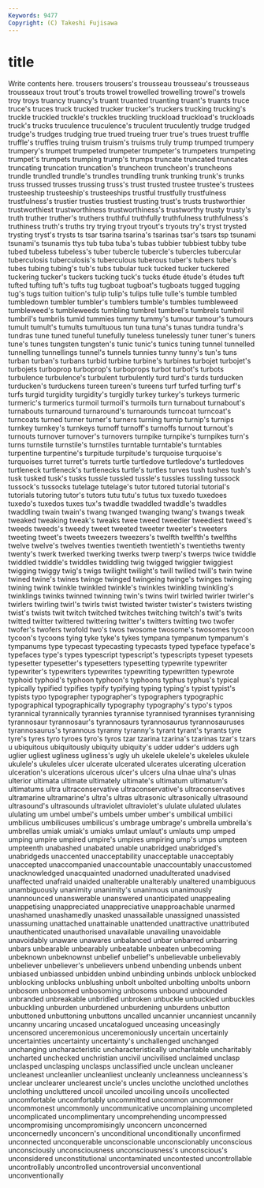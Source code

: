 ```yaml
---
Keywords: 9477 
Copyright: (C) Takeshi Fujisawa
---
```


# title

Write contents here.
trousers trousers's trousseau
trousseau's trousseaus trousseaux trout trout's trouts trowel trowelled trowelling trowel's
trowels troy troys truancy truancy's truant truanted truanting truant's truants
truce truce's truces truck trucked trucker trucker's truckers trucking trucking's
truckle truckled truckle's truckles truckling truckload truckload's truckloads truck's trucks
truculence truculence's truculent truculently trudge trudged trudge's trudges trudging true
trued trueing truer true's trues truest truffle truffle's truffles truing
truism truism's truisms truly trump trumped trumpery trumpery's trumpet trumpeted
trumpeter trumpeter's trumpeters trumpeting trumpet's trumpets trumping trump's trumps truncate
truncated truncates truncating truncation truncation's truncheon truncheon's truncheons trundle trundled
trundle's trundles trundling trunk trunking trunk's trunks truss trussed trusses
trussing truss's trust trusted trustee trustee's trustees trusteeship trusteeship's trusteeships
trustful trustfully trustfulness trustfulness's trustier trusties trustiest trusting trust's trusts
trustworthier trustworthiest trustworthiness trustworthiness's trustworthy trusty trusty's truth truther truther's
truthers truthful truthfully truthfulness truthfulness's truthiness truth's truths try trying
tryout tryout's tryouts try's tryst trysted trysting tryst's trysts ts
tsar tsarina tsarina's tsarinas tsar's tsars tsp tsunami tsunami's tsunamis
ttys tub tuba tuba's tubas tubbier tubbiest tubby tube tubed
tubeless tubeless's tuber tubercle tubercle's tubercles tubercular tuberculosis tuberculosis's tuberculous
tuberous tuber's tubers tube's tubes tubing tubing's tub's tubs tubular
tuck tucked tucker tuckered tuckering tucker's tuckers tucking tuck's tucks
étude étude's études tuft tufted tufting tuft's tufts tug tugboat
tugboat's tugboats tugged tugging tug's tugs tuition tuition's tulip tulip's
tulips tulle tulle's tumble tumbled tumbledown tumbler tumbler's tumblers tumble's
tumbles tumbleweed tumbleweed's tumbleweeds tumbling tumbrel tumbrel's tumbrels tumbril tumbril's
tumbrils tumid tummies tummy tummy's tumour tumour's tumours tumult tumult's
tumults tumultuous tun tuna tuna's tunas tundra tundra's tundras tune
tuned tuneful tunefully tuneless tunelessly tuner tuner's tuners tune's tunes
tungsten tungsten's tunic tunic's tunics tuning tunnel tunnelled tunnelling tunnellings
tunnel's tunnels tunnies tunny tunny's tun's tuns turban turban's turbans
turbid turbine turbine's turbines turbojet turbojet's turbojets turboprop turboprop's turboprops
turbot turbot's turbots turbulence turbulence's turbulent turbulently turd turd's turds
turducken turducken's turduckens tureen tureen's tureens turf turfed turfing turf's
turfs turgid turgidity turgidity's turgidly turkey turkey's turkeys turmeric turmeric's
turmerics turmoil turmoil's turmoils turn turnabout turnabout's turnabouts turnaround turnaround's
turnarounds turncoat turncoat's turncoats turned turner turner's turners turning turnip
turnip's turnips turnkey turnkey's turnkeys turnoff turnoff's turnoffs turnout turnout's
turnouts turnover turnover's turnovers turnpike turnpike's turnpikes turn's turns turnstile
turnstile's turnstiles turntable turntable's turntables turpentine turpentine's turpitude turpitude's turquoise
turquoise's turquoises turret turret's turrets turtle turtledove turtledove's turtledoves turtleneck
turtleneck's turtlenecks turtle's turtles turves tush tushes tush's tusk tusked
tusk's tusks tussle tussled tussle's tussles tussling tussock tussock's tussocks
tutelage tutelage's tutor tutored tutorial tutorial's tutorials tutoring tutor's tutors
tutu tutu's tutus tux tuxedo tuxedoes tuxedo's tuxedos tuxes tux's
twaddle twaddled twaddle's twaddles twaddling twain twain's twang twanged twanging
twang's twangs tweak tweaked tweaking tweak's tweaks twee tweed tweedier
tweediest tweed's tweeds tweeds's tweedy tweet tweeted tweeter tweeter's tweeters
tweeting tweet's tweets tweezers tweezers's twelfth twelfth's twelfths twelve twelve's
twelves twenties twentieth twentieth's twentieths twenty twenty's twerk twerked twerking
twerks twerp twerp's twerps twice twiddle twiddled twiddle's twiddles twiddling
twig twigged twiggier twiggiest twigging twiggy twig's twigs twilight twilight's
twill twilled twill's twin twine twined twine's twines twinge twinged
twingeing twinge's twinges twinging twining twink twinkle twinkled twinkle's twinkles
twinkling twinkling's twinklings twinks twinned twinning twin's twins twirl twirled
twirler twirler's twirlers twirling twirl's twirls twist twisted twister twister's
twisters twisting twist's twists twit twitch twitched twitches twitching twitch's
twit's twits twitted twitter twittered twittering twitter's twitters twitting two
twofer twofer's twofers twofold two's twos twosome twosome's twosomes tycoon
tycoon's tycoons tying tyke tyke's tykes tympana tympanum tympanum's tympanums
type typecast typecasting typecasts typed typeface typeface's typefaces type's types
typescript typescript's typescripts typeset typesets typesetter typesetter's typesetters typesetting typewrite
typewriter typewriter's typewriters typewrites typewriting typewritten typewrote typhoid typhoid's typhoon
typhoon's typhoons typhus typhus's typical typically typified typifies typify typifying
typing typing's typist typist's typists typo typographer typographer's typographers typographic
typographical typographically typography typography's typo's typos tyrannical tyrannically tyrannies tyrannise
tyrannised tyrannises tyrannising tyrannosaur tyrannosaur's tyrannosaurs tyrannosaurus tyrannosauruses tyrannosaurus's tyrannous
tyranny tyranny's tyrant tyrant's tyrants tyre tyre's tyres tyro tyroes
tyro's tyros tzar tzarina tzarina's tzarinas tzar's tzars u ubiquitous
ubiquitously ubiquity ubiquity's udder udder's udders ugh uglier ugliest ugliness
ugliness's ugly uh ukelele ukelele's ukeleles ukulele ukulele's ukuleles ulcer
ulcerate ulcerated ulcerates ulcerating ulceration ulceration's ulcerations ulcerous ulcer's ulcers
ulna ulnae ulna's ulnas ulterior ultimata ultimate ultimately ultimate's ultimatum
ultimatum's ultimatums ultra ultraconservative ultraconservative's ultraconservatives ultramarine ultramarine's ultra's ultras
ultrasonic ultrasonically ultrasound ultrasound's ultrasounds ultraviolet ultraviolet's ululate ululated ululates
ululating um umbel umbel's umbels umber umber's umbilical umbilici umbilicus
umbilicuses umbilicus's umbrage umbrage's umbrella umbrella's umbrellas umiak umiak's umiaks
umlaut umlaut's umlauts ump umped umping umpire umpired umpire's umpires
umpiring ump's umps umpteen umpteenth unabashed unabated unable unabridged unabridged's
unabridgeds unaccented unacceptability unacceptable unacceptably unaccepted unaccompanied unaccountable unaccountably unaccustomed
unacknowledged unacquainted unadorned unadulterated unadvised unaffected unafraid unaided unalterable unalterably
unaltered unambiguous unambiguously unanimity unanimity's unanimous unanimously unannounced unanswerable unanswered
unanticipated unappealing unappetising unappreciated unappreciative unapproachable unarmed unashamed unashamedly unasked
unassailable unassigned unassisted unassuming unattached unattainable unattended unattractive unattributed unauthenticated
unauthorised unavailable unavailing unavoidable unavoidably unaware unawares unbalanced unbar unbarred
unbarring unbars unbearable unbearably unbeatable unbeaten unbecoming unbeknown unbeknownst unbelief
unbelief's unbelievable unbelievably unbeliever unbeliever's unbelievers unbend unbending unbends unbent
unbiased unbiassed unbidden unbind unbinding unbinds unblock unblocked unblocking unblocks
unblushing unbolt unbolted unbolting unbolts unborn unbosom unbosomed unbosoming unbosoms
unbound unbounded unbranded unbreakable unbridled unbroken unbuckle unbuckled unbuckles unbuckling
unburden unburdened unburdening unburdens unbutton unbuttoned unbuttoning unbuttons uncalled uncannier
uncanniest uncannily uncanny uncaring uncased uncatalogued unceasing unceasingly uncensored unceremonious
unceremoniously uncertain uncertainly uncertainties uncertainty uncertainty's unchallenged unchanged unchanging uncharacteristic
uncharacteristically uncharitable uncharitably uncharted unchecked unchristian uncivil uncivilised unclaimed unclasp
unclasped unclasping unclasps unclassified uncle unclean uncleaner uncleanest uncleanlier uncleanliest
uncleanly uncleanness uncleanness's unclear unclearer unclearest uncle's uncles unclothe unclothed
unclothes unclothing uncluttered uncoil uncoiled uncoiling uncoils uncollected uncomfortable uncomfortably
uncommitted uncommon uncommoner uncommonest uncommonly uncommunicative uncomplaining uncompleted uncomplicated uncomplimentary
uncomprehending uncompressed uncompromising uncompromisingly unconcern unconcerned unconcernedly unconcern's unconditional unconditionally
unconfirmed unconnected unconquerable unconscionable unconscionably unconscious unconsciously unconsciousness unconsciousness's unconscious's
unconsidered unconstitutional uncontaminated uncontested uncontrollable uncontrollably uncontrolled uncontroversial unconventional unconventionally
